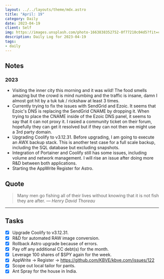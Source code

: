 ```yaml
---
layout: ../../layouts/theme/mdx.astro
title: "April: 19"
category: Daily
date: 2023-04-19
client: Self
img: https://images.unsplash.com/photo-1663838352752-0f77210c04d5?fit=crop&q=85&w=1400&h=700
description: Daily Log for 2023-04-19
tags:
- daily
---
```


## Notes

### 2023

- Visiting the inner city this morning and it was wild! The food smells amazing but the crowd is mind numbing and the traffic is insane, damn I almost got hit by a tuk tuk / rickshaw at least 3 times. 
- Currently trying to fix the issues with SendGrid and Ezoic. It seems that Ezoic's DNS is replacing the SendGrid CNAME by dropping it. When trying to place the CNAME inside of the Ezoic DNS panel, it seems to say that it can not proxy it. I rasied a community ticket on their forum, hopefully they can get it resolved but if they can not then we might use a 3rd party domain. 
- Upgrading Coolify to v3.12.31. Before upgrading, I am going to execute an AWX backup stack. This is another test case for a full scale backup, including the SQL database but excluding snapshots.
- Integration of Portainer and Coolify still has some issues, including volume and network management. I will rise an issue after doing more R&D between both applications.
- Starting the AppWrite Register for Astro.

## Quote

> Many men go fishing all of their lives without knowing that it is not fish they are after.
> — <cite>Henry David Thoreau</cite>

---

## Tasks

- [x] Upgrade Coolify to v3.12.31.
- [x] R&D for automated RAW image conversion.
- [x] Rollback Astro upgrade because of errors.
- [x] Pay off any additional CC debt(s) for the month.
- [x] Leverage 100 shares of $SPY again for the week.
- [x] AppWrite -> Register -> https://github.com/KBVE/kbve.com/issues/122
- [x] Scope out local tailor for pants.
- [x] Ant Spray for the house in India.